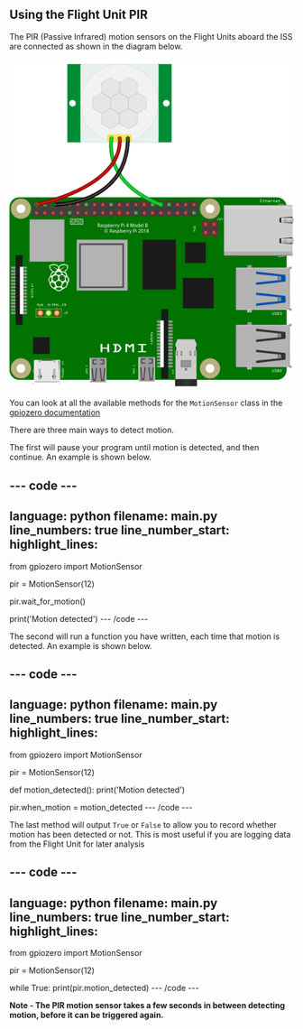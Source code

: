 ## Using the Flight Unit PIR

The PIR (Passive Infrared) motion sensors on the Flight Units aboard the ISS are connected as shown in the diagram below.

![A PIR connected to a Raspberry Pi computer, with the output pin of the PIR connected to GPIO 12](images/RPI_PIR.png)

You can look at all the available methods for the `MotionSensor` class in the [gpiozero documentation](https://gpiozero.readthedocs.io/en/stable/api_input.html#motionsensor-d-sun-pir)

There are three main ways to detect motion.

The first will pause your program until motion is detected, and then continue. An example is shown below.

--- code ---
---
language: python
filename: main.py
line_numbers: true
line_number_start: 
highlight_lines: 
---
from gpiozero import MotionSensor

pir = MotionSensor(12)

pir.wait_for_motion()

print('Motion detected')
--- /code ---

The second will run a function you have written, each time that motion is detected. An example is shown below.

--- code ---
---
language: python
filename: main.py
line_numbers: true
line_number_start: 
highlight_lines: 
---
from gpiozero import MotionSensor

pir = MotionSensor(12)

def motion_detected():
    print('Motion detected')

pir.when_motion = motion_detected
--- /code ---

The last method will output `True` or `False` to allow you to record whether motion has been detected or not. This is most useful if you are logging data from the Flight Unit for later analysis

--- code ---
---
language: python
filename: main.py
line_numbers: true
line_number_start: 
highlight_lines: 
---
from gpiozero import MotionSensor

pir = MotionSensor(12)

while True:
    print(pir.motion_detected)
--- /code ---


**Note - The PIR motion sensor takes a few seconds in between detecting motion, before it can be triggered again.**

